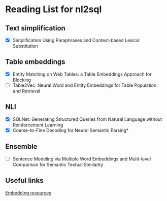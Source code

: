 # Reading List for nl2sql

## Text simplification
- [x] Simplification Using Paraphrases and Context-based Lexical Substitution

## Table embeddings
- [x] Entity Matching on Web Tables: a Table Embeddings Approach for Blocking
- [ ] Table2Vec: Neural Word and Entity Embeddings for Table Population and Retrieval

## NLI 
- [x] SQLNet: Generating Structured Queries from Natural Language without Reinforcement Learning
- [x] Coarse-to-Fine Decoding for Neural Semantic Parsing*

## Ensemble
- [ ] Sentence Modeling via Multiple Word Embeddings and Multi-level Comparison for Semantic Textual Similarity

## Useful links
[Embedding resources](https://github.com/Hironsan/awesome-embedding-models)